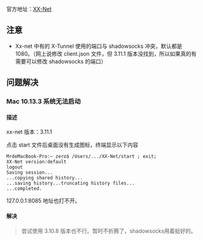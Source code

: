 官方地址：[XX-Net](https://github.com/XX-net/XX-Net/)





## 注意

+ Xx-net 中有的 X-Tunnel 使用的端口与 shadowsocks 冲突，默认都是 1080。（网上说修改 client.json 文件，但 3.11.1 版本没找到，所以如果真的有需要可以修改 shadowsocks 的端口）



## 问题解决

### Mac 10.13.3 系统无法启动

#### 描述

xx-net 版本：3.11.1

点击 start 文件后桌面没有生成图标，终端显示以下内容

```shell
MrdeMacBook-Pro:~ zero$ /Users/.../XX-Net/start ; exit;
XX-Net version:default
logout
Saving session...
...copying shared history...
...saving history...truncating history files...
...completed.
```

127.0.0.1:8085 地址也打不开。

#### 解决

> 尝试使用 3.10.8 版本也不行。暂时不折腾了，shadowsocks用着挺好的。